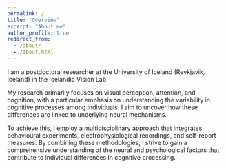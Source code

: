 ```yaml
---
permalink: /
title: "Overview"
excerpt: "About me"
author_profile: true
redirect_from:
  - /about/
  - /about.html
---
```


I am a postdoctoral researcher at the University of Iceland (Reykjavik, Iceland) in the Icelandic Vision Lab. 

My research primarily focuses on visual perception, attention, and cognition, with a particular emphasis on understanding the variability in cognitive processes among individuals. I aim to uncover how these differences are linked to underlying neural mechanisms. 

To achieve this, I employ a multidisciplinary approach that integrates behavioural experiments, electrophysiological recordings, and self-report measures. By combining these methodologies, I strive to gain a comprehensive understanding of the neural and psychological factors that contribute to individual differences in cognitive processing.
